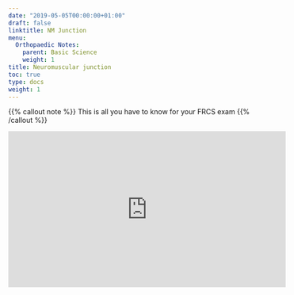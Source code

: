 ```yaml
---
date: "2019-05-05T00:00:00+01:00"
draft: false
linktitle: NM Junction
menu:
  Orthopaedic Notes:
    parent: Basic Science
    weight: 1
title: Neuromuscular junction
toc: true
type: docs
weight: 1
---
```

{{% callout note %}}
This is all you have to know for your FRCS exam
{{% /callout %}}

<iframe width="560" height="315" src="https://www.youtube.com/embed/Oc2BDVBKUrM" frameborder="0" allow="accelerometer; autoplay; clipboard-write; encrypted-media; gyroscope; picture-in-picture" allowfullscreen></iframe>